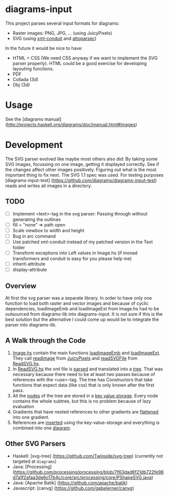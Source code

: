 # diagrams-input

This project parses several input formats for diagrams:
- Raster images: PNG, JPG, ...  (using JuicyPixels)
- SVG (using [xml-conduit](https://github.com/snoyberg/xml/tree/master/xml-conduit) and [attoparsec](https://github.com/bos/attoparsec))

In the future it would be nice to have:
- HTML + CSS (We need CSS anyway if we want to implement the SVG parser properly).
  HTML could be a good exercise for developing layouting functions.
- PDF
- Collada (3d)
- Obj (3d)

# Usage

See the [diagrams manual] (http://projects.haskell.org/diagrams/doc/manual.html#images)

# Development
The SVG parser evolved like maybe most others also did: By taking some SVG images, focussing on one image, getting it displayed correctly. See if the changes affect other images positively. Figuring out what is the most important thing to fix next. The SVG 1.1 spec was used.
For testing purposes [diagrams-input-test] (https://github.com/diagrams/diagrams-input-test) reads and writes all images in a directory.

## TODO
- [ ] Implement \<text\>-tag in the svg parser: Passing through without generating the outlines
- [ ] fill = "none" => path open
- [ ] Scale viewbox to width and height
- [ ] Bug in arc command
- [ ] Use patched xml-conduit instead of my patched version in the Text folder
- [ ] Transform exceptions into Left values in Image.hs (if monad transformers and conduit is easy for you please help me)
- [ ] inherit-attribute
- [ ] display-attribute

## Overview
At first the svg parser was a separate library. In order to have only one function to load both raster and vector images and because of cyclic dependencies, loadImageEmb and loadImageExt from Image.hs had to be outsourced from diagrams-lib into diagrams-input.
It is not sure if this is the best solution but the alternative I could come up would be to integrate the parser into diagrams-lib.

## A Walk through the Code
1. [Image.hs](https://github.com/diagrams/diagrams-input/blob/afcb278dbbaee2d58deacb58d9294810bb7606c0/src/Diagrams/TwoD/Image.hs) contain the main functions [loadimageEmb](https://github.com/diagrams/diagrams-input/blob/afcb278dbbaee2d58deacb58d9294810bb7606c0/src/Diagrams/TwoD/Image.hs#L57-L58) and [loadImageExt](https://github.com/diagrams/diagrams-input/blob/afcb278dbbaee2d58deacb58d9294810bb7606c0/src/Diagrams/TwoD/Image.hs#L70-L71). They call [readimage](https://github.com/diagrams/diagrams-input/blob/afcb278dbbaee2d58deacb58d9294810bb7606c0/src/Diagrams/TwoD/Image.hs#L59) from [JuicyPixels](https://github.com/Twinside/Juicy.Pixels) and [readSVGFile](https://github.com/diagrams/diagrams-input/blob/afcb278dbbaee2d58deacb58d9294810bb7606c0/src/Diagrams/SVG/ReadSVG.hs#L184-L186) from [ReadSVG.hs](https://github.com/diagrams/diagrams-input/blob/afcb278dbbaee2d58deacb58d9294810bb7606c0/src/Diagrams/SVG/ReadSVG.hs).
2. In [ReadSVG.hs](https://github.com/diagrams/diagrams-input/blob/afcb278dbbaee2d58deacb58d9294810bb7606c0/src/Diagrams/SVG/ReadSVG.hs) the xml file is [parsed](https://github.com/diagrams/diagrams-input/blob/d8e2d9ee91b0e23fa1fea69d892101395cd5f8e7/src/Diagrams/SVG/ReadSVG.hs#L210) and translated into a [tree](https://github.com/diagrams/diagrams-input/blob/afcb278dbbaee2d58deacb58d9294810bb7606c0/src/Diagrams/SVG/Tree.hs#L52-L84). That was necessary because there need to be at least two passes because of references with the \<use\>-tag. The tree has Constructors that take functions that expect data (like css) that is only known after the first pass.
3. All the [nodes](https://github.com/diagrams/diagrams-input/blob/afcb278dbbaee2d58deacb58d9294810bb7606c0/src/Diagrams/SVG/Tree.hs#L132-L157) of the tree are stored in a [key value storage](https://github.com/diagrams/diagrams-input/blob/afcb278dbbaee2d58deacb58d9294810bb7606c0/src/Diagrams/SVG/ReadSVG.hs#L195-L197). 
   Every node contains the whole subtree, but this is no problem because of lazy evaluation
4. Gradients that have nested references to other gradients are [flattened](https://github.com/diagrams/diagrams-input/blob/afcb278dbbaee2d58deacb58d9294810bb7606c0/src/Diagrams/SVG/Tree.hs#L193-L243) into one gradient.
5. References are [inserted](https://github.com/diagrams/diagrams-input/blob/afcb278dbbaee2d58deacb58d9294810bb7606c0/src/Diagrams/SVG/Tree.hs#L256-L281) using the key-value-storage and everything is combined into one [diagram](https://github.com/diagrams/diagrams-input/blob/afcb278dbbaee2d58deacb58d9294810bb7606c0/src/Diagrams/SVG/ReadSVG.hs#L191-L192).

## Other SVG Parsers
- Haskell: [svg-tree] (https://github.com/Twinside/svg-tree) (currently not targeted at `diagrams`)
- Java: [Processing] (https://github.com/processing/processing/blob/7f63dad6f21db722fe98d7a1f2afaa3de6c17b4c/core/src/processing/core/PShapeSVG.java)
- Java: [Apache Batik] (https://github.com/apache/batik)
- Javascript: [canvg] (https://github.com/gabelerner/canvg)
